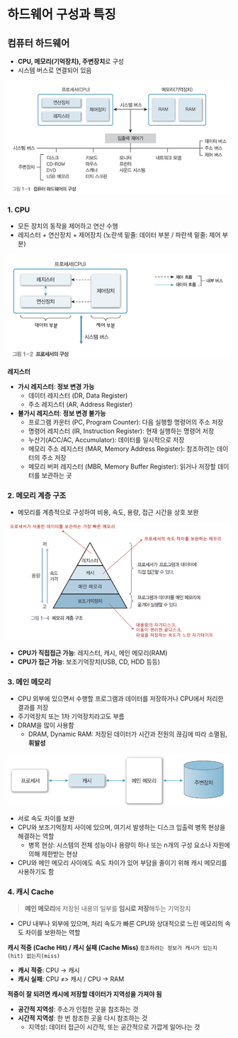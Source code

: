 # 하드웨어 구성과 특징

## 컴퓨터 하드웨어

- **CPU, 메모리(기억장치), 주변장치**로 구성
- 시스템 버스로 연결되어 있음

![](./img/%EB%B3%B5%EC%8A%B5/1.png)

### 1. CPU

- 모든 장치의 동작을 제어하고 연산 수행
- 레지스터 + 연산장치 + 제어장치 (노란색 밑줄: 데이터 부분 / 파란색 밑줄: 제어 부분)

![](./img/%EB%B3%B5%EC%8A%B5/2.png)

**레지스터**

- **가시 레지스터**: **정보 변경 가능**
  - 데이터 레지스터 (DR, Data Register)
  - 주소 레지스터 (AR, Address Register)
- **불가시 레지스터**: **정보 변경 불가능**
  - 프로그램 카운터 (PC, Program Counter): 다음 실행할 명령어의 주소 저장
  - 명령어 레지스터 (IR, Instruction Register): 현재 실행하는 명령어 저장
  - 누산기(ACC/AC, Accumulator): 데이터를 일시적으로 저장
  - 메모리 주소 레지스터 (MAR, Memory Address Register): 참조하려는 데이터의 주소 저장
  - 메모리 버퍼 레지스터 (MBR, Memory Buffer Register): 읽거나 저장할 데이터를 보관하는 곳

### 2. 메모리 계층 구조

- 메모리를 계층적으로 구성하여 비용, 속도, 용량, 접근 시간을 상호 보완

![](./img/%EB%B3%B5%EC%8A%B5/3.png)

- **CPU가 직접접근 가능**: 레지스터, 캐시, 메인 메모리(RAM)
- **CPU가 접근 가능**: 보조기억장치(USB, CD, HDD 등등)

### 3. 메인 메모리

- CPU 외부에 있으면서 수행할 프로그램과 데이터를 저장하거나 CPU에서 처리한 결과를 저장
- 주기억장치 또는 1차 기억장치라고도 부름
- DRAM을 많이 사용함
  - DRAM, Dynamic RAM: 저장된 데이터가 시간과 전원의 끊김에 따라 소멸됨, **휘발성**

![](./img/%EB%B3%B5%EC%8A%B5/4.png)

- 서로 속도 차이를 보완
- CPU와 보조기억장치 사이에 있으며, 여기서 발생하는 디스크 입출력 병목 현상을 해결하는 역할
  - 병목 현상: 시스템의 전체 성능이나 용량이 하나 또는 n개의 구성 요소나 자원에 의해 제한받는 현상
- CPU와 메인 메모리 사이에도 속도 차이가 있어 부담을 줄이기 위해 캐시 메모리를 사용하기도 함

### 4. 캐시 Cache

> **메인 메모리**에 저장된 내용의 일부를 **임시로 저장**해두는 기억장치

- CPU 내부나 외부에 있으며, 처리 속도가 빠른 CPU와 상대적으로 느린 메모리의 속도 차이를 보완하는 역할

**캐시 적중 (Cache Hit) / 캐시 실패 (Cache Miss)**
`참조하려는 정보가 캐시가 있는지(hit) 없는지(miss)`

- **캐시 적중**: CPU → 캐시
- **캐시 실패**: CPU ≠> 캐시 / CPU → RAM

**적중이 잘 되려면 캐시에 저장할 데이터가 지역성을 가져야 됨**

- **공간적 지역성**: 주소가 인접한 곳을 참조하는 것
- **시간적 지역성**: 한 번 참조한 곳을 다시 참조하는 것
  - 지역성: 데이터 접근이 시간적, 또는 공간적으로 가깝게 일어나는 것
